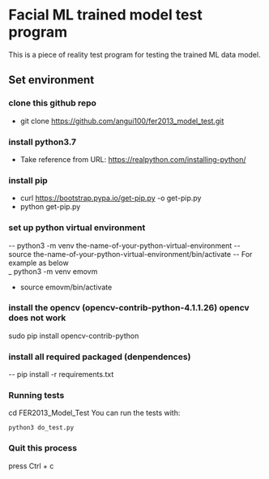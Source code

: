 # Facial ML trained model test program
This is a piece of reality test program for testing the trained ML data model.

## Set environment

### clone this github repo
- git clone https://github.com/angui100/fer2013_model_test.git

### install python3.7
- Take reference from URL: https://realpython.com/installing-python/

### install pip
- curl https://bootstrap.pypa.io/get-pip.py -o get-pip.py
- python get-pip.py

### set up python virtual environment
-- python3 -m venv the-name-of-your-python-virtual-environment
-- source the-name-of-your-python-virtual-environment/bin/activate
-- For example as below<br>
_ python3 -m venv emovm<br>
- source emovm/bin/activate

### install the opencv (opencv-contrib-python-4.1.1.26) opencv does not work
sudo pip install opencv-contrib-python

### install all required packaged (denpendences)
-- pip install -r requirements.txt

### Running tests
cd FER2013_Model_Test
You can run the tests with:

```
python3 do_test.py

```

### Quit this process
press Ctrl + c
